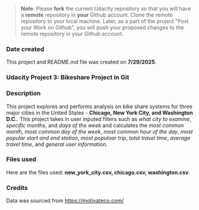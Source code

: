 >**Note**: Please **fork** the current Udacity repository so that you will have a **remote** repository in **your** Github account. Clone the remote repository to your local machine. Later, as a part of the project "Post your Work on Github", you will push your proposed changes to the remote repository in your Github account.

### Date created
This project and README.md file was created on **7/29/2025**.

### Udacity Project 3: Bikeshare Project in Git

### Description

This project explores and performs analysis on bike share systems for three major cities in the United States - **Chicago, New York City, and Washington D.C.**. This project takes in user inputed filters such as _what city to examine_, _specific months_, and _days of the week_ and calculates the _most common month_, _most common day of the week_, _most common hour of the day_, _most popular start and end station_, _most populoar trip_, _total travel time_, _average travel time_, and _general user information_. 

### Files used
Here are the files used: **new_york_city.csv, chicago.csv, washington.csv**.

### Credits
 Data was sourced from https://motivateco.com/ 

